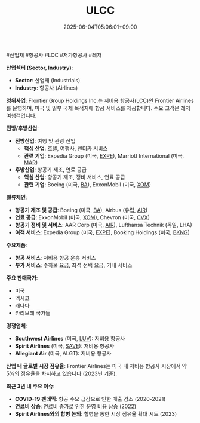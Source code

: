 ﻿---
title: "ULCC"
date: 2025-06-04T05:06:01+09:00
lastmod: 2025-06-04T05:06:01+09:00
type: docs
sidebar:
  open: true
weight: 907
---
<div style="display:none">
  <meta property="article:published_time" content="2025-06-03T20:06:01Z" />
  <meta property="article:modified_time" content="2025-06-03T20:06:01Z" />
</div>
#산업재 #항공사 #LCC #저가항공사 #레저 

**산업섹터 (Sector, Industry)**:

- **Sector**: 산업재 (Industrials)
- **Industry**: 항공사 (Airlines)

**영위사업**: Frontier Group Holdings Inc.는 저비용 항공사([LCC](/industry-study/lcc/))인 Frontier Airlines를 운영하며, 미국 및 일부 국제 목적지에 항공 서비스를 제공합니다. 주요 고객은 레저 여행객입니다.

**전방/후방산업**:

- **전방산업**: 여행 및 관광 산업
    - **핵심 산업**: 호텔, 여행사, 렌터카 서비스
    - **관련 기업**: Expedia Group (미국, [EXPE](/company-analysis/expe/)), Marriott International (미국, [MAR](/company-analysis/mar/))
- **후방산업**: 항공기 제조, 연료 공급
    - **핵심 산업**: 항공기 제조, 정비 서비스, 연료 공급
    - **관련 기업**: Boeing (미국, [BA](/company-analysis/ba/)), ExxonMobil (미국, [XOM](/company-analysis/xom/))

**밸류체인**:

- **항공기 제조 및 공급**: Boeing (미국, [BA](/company-analysis/ba/)), Airbus (유럽, [AIR](/company-analysis/air/))
- **연료 공급**: ExxonMobil (미국, [XOM](/company-analysis/xom/)), Chevron (미국, [CVX](/company-analysis/cvx/))
- **항공기 정비 및 서비스**: AAR Corp (미국, [AIR](/company-analysis/air/)), Lufthansa Technik (독일, LHA)
- **여객 서비스**: Expedia Group (미국, [EXPE](/company-analysis/expe/)), Booking Holdings (미국, [BKNG](/company-analysis/bkng/))

**주요제품**:

- **항공 서비스**: 저비용 항공 운송 서비스
- **부가 서비스**: 수하물 요금, 좌석 선택 요금, 기내 서비스

**주요 판매국가**:

- 미국
- 멕시코
- 캐나다
- 카리브해 국가들

**경쟁업체**:

- **Southwest Airlines** (미국, [LUV](/company-analysis/luv/)): 저비용 항공사
- **Spirit Airlines** (미국, [SAVE](/company-analysis/save/)): 저비용 항공사
- **Allegiant Air** (미국, ALGT): 저비용 항공사

**산업 내 글로벌 시장 점유율**: Frontier Airlines는 미국 내 저비용 항공사 시장에서 약 5%의 점유율을 차지하고 있습니다 (2023년 기준).

**최근 3년 내 주요 이슈**:

- **COVID-19 팬데믹**: 항공 수요 급감으로 인한 매출 감소 (2020-2021)
- **연료비 상승**: 연료비 증가로 인한 운영 비용 상승 (2022)
- **Spirit Airlines와의 합병 논의**: 합병을 통한 시장 점유율 확대 시도 (2023)
